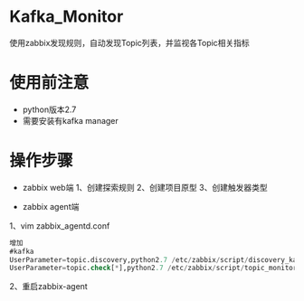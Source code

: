 # Kafka_Monitor
使用zabbix发现规则，自动发现Topic列表，并监视各Topic相关指标

# 使用前注意
- python版本2.7
- 需要安装有kafka manager

# 操作步骤

- zabbix web端
1、创建探索规则
2、创建项目原型
3、创建触发器类型

- zabbix agent端

1、vim zabbix_agentd.conf
```sql
增加
#kafka
UserParameter=topic.discovery,python2.7 /etc/zabbix/script/discovery_kafka_topic.py
UserParameter=topic.check[*],python2.7 /etc/zabbix/script/topic_monitor.py "$1" "$2"
```
2、重启zabbix-agent


